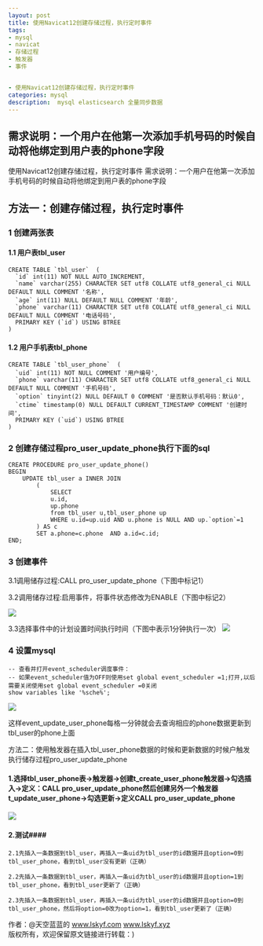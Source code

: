 ```yaml
---
layout: post
title: 使用Navicat12创建存储过程，执行定时事件
tags:
- mysql 
- navicat
- 存储过程
- 触发器
- 事件


- 使用Navicat12创建存储过程，执行定时事件
categories: mysql
description:  mysql elasticsearch 全量同步数据
---
```

##  需求说明：一个用户在他第一次添加手机号码的时候自动将他绑定到用户表的phone字段
<!-- more -->

使用Navicat12创建存储过程，执行定时事件
需求说明：一个用户在他第一次添加手机号码的时候自动将他绑定到用户表的phone字段

## 方法一：创建存储过程，执行定时事件

### 1      创建两张表

#### 1.1      用户表tbl_user
```
CREATE TABLE `tbl_user`  (
  `id` int(11) NOT NULL AUTO_INCREMENT,
  `name` varchar(255) CHARACTER SET utf8 COLLATE utf8_general_ci NULL DEFAULT NULL COMMENT '名称',
  `age` int(11) NULL DEFAULT NULL COMMENT '年龄',
  `phone` varchar(11) CHARACTER SET utf8 COLLATE utf8_general_ci NULL DEFAULT NULL COMMENT '电话号码',
  PRIMARY KEY (`id`) USING BTREE
)
```
#### 1.2      用户手机表tbl_phone
```
CREATE TABLE `tbl_user_phone`  (
  `uid` int(11) NOT NULL COMMENT '用户编号',
  `phone` varchar(11) CHARACTER SET utf8 COLLATE utf8_general_ci NULL DEFAULT NULL COMMENT '手机号码',
  `option` tinyint(2) NULL DEFAULT 0 COMMENT '是否默认手机号码：默认0',
  `ctime` timestamp(0) NULL DEFAULT CURRENT_TIMESTAMP COMMENT '创建时间',
  PRIMARY KEY (`uid`) USING BTREE
)
```
### 2      创建存储过程pro_user_update_phone执行下面的sql
```
CREATE PROCEDURE pro_user_update_phone()
BEGIN
    UPDATE tbl_user a INNER JOIN
		(
			SELECT 
			u.id,
			up.phone
			from tbl_user u,tbl_user_phone up 
			WHERE u.id=up.uid AND u.phone is NULL AND up.`option`=1
		) AS c 
		SET a.phone=c.phone  AND a.id=c.id;
END;
```
### 3      创建事件

3.1调用储存过程:CALL pro_user_update_phone（下图中标记1）

3.2调用储存过程:启用事件，将事件状态修改为ENABLE（下图中标记2）

<img src="{{ site.assets }}/images/2018-07-07/2018070721581661.png"/>

3.3选择事件中的计划设置时间执行时间（下图中表示1分钟执行一次）
<img src="{{ site.assets }}/images/2018-07-07/2018070721581661.png"/>


### 4      设置mysql

 
```
-- 查看并打开event_scheduler调度事件：
-- 如果event_scheduler值为OFF则使用set global event_scheduler =1;打开,以后需要关闭使用set global event_scheduler =0关闭
show variables like '%sche%';
```
 <img src="{{ site.assets }}/images/2018-07-07/20180707220851584.png"/>
 
 这样event_update_user_phone每格一分钟就会去查询相应的phone数据更新到tbl_user的phone上面

方法二：使用触发器在插入tbl_user_phone数据的时候和更新数据的时候户触发执行储存过程pro_user_update_phone

#### 1.选择tbl_user_phone表->触发器->创建t_create_user_phone触发器->勾选插入->定义：CALL pro_user_update_phone然后创建另外一个触发器t_update_user_phone->勾选更新->定义CALL pro_user_update_phone
 <img src="{{ site.assets }}/images/2018-07-07/20180707221024745.png"/>

#### 2.测试####

    2.1先插入一条数据到tbl_user，再插入一条uid为tbl_user的id数据并且option=0到tbl_user_phone，看到tbl_user没有更新（正确）

    2.2先插入一条数据到tbl_user，再插入一条uid为tbl_user的id数据并且option=1到tbl_user_phone，看到tbl_user更新了（正确）

    2.3先插入一条数据到tbl_user，再插入一条uid为tbl_user的id数据并且option=0到tbl_user_phone，然后将option=0改为option=1，看到tbl_user更新了（正确）

作者：@天空蓝蓝的  www.lskyf.com   www.lskyf.xyz  
版权所有，欢迎保留原文链接进行转载：)



